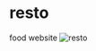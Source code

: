 # resto
food website
![resto](https://user-images.githubusercontent.com/81501716/198056629-9e770f81-b161-4d62-b008-073e17ad0952.jpeg)
